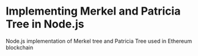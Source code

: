 # Implementing Merkel and Patricia Tree in Node.js
Node.js implementation of Merkel tree and Patricia Tree used in Ethereum blockchain
